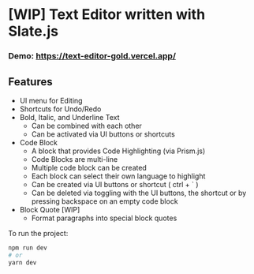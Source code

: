 # [WIP] Text Editor written with Slate.js

### Demo: https://text-editor-gold.vercel.app/

## Features

- UI menu for Editing
- Shortcuts for Undo/Redo
- Bold, Italic, and Underline Text
  - Can be combined with each other
  - Can be activated via UI buttons or shortcuts
- Code Block
  - A block that provides Code Highlighting (via Prism.js)
  - Code Blocks are multi-line
  - Multiple code block can be created
  - Each block can select their own language to highlight
  - Can be created via UI buttons or shortcut ( ctrl + ` )
  - Can be deleted via toggling with the UI buttons, the shortcut or by pressing backspace on an empty code block
- Block Quote [WIP]
  - Format paragraphs into special block quotes

To run the project:

```bash
npm run dev
# or
yarn dev
```
